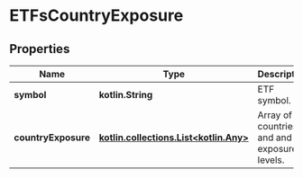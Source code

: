 
# ETFsCountryExposure

## Properties
Name | Type | Description | Notes
------------ | ------------- | ------------- | -------------
**symbol** | **kotlin.String** | ETF symbol. |  [optional]
**countryExposure** | [**kotlin.collections.List&lt;kotlin.Any&gt;**](kotlin.Any.md) | Array of countries and and exposure levels. |  [optional]



